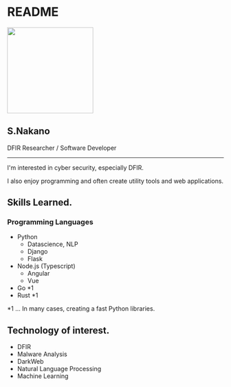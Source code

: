 # README

<img src="https://avatars2.githubusercontent.com/u/35072092?s=460&v=4" width=200>

## S.Nakano
DFIR Researcher / Software Developer

---

I'm interested in cyber security, especially DFIR.

I also enjoy programming and often create utility tools and web applications.

## Skills Learned.

### Programming Languages
- Python
  - Datascience, NLP
  - Django
  - Flask
- Node.js (Typescript)
  - Angular
  - Vue
- Go *1
- Rust *1

*1 ... In many cases, creating a fast Python libraries.

## Technology of interest.
- DFIR
- Malware Analysis
- DarkWeb
- Natural Language Processing
- Machine Learning
